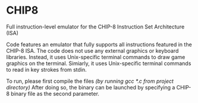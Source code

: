 # CHIP8
Full instruction-level emulator for the CHIP-8 Instruction Set Architecture (ISA)

Code features an emulator that fully supports all instructions featured in the CHIP-8 ISA.
The code does not use any external graphics or keyboard libraries. Instead, it uses Unix-specific terminal commands to draw game graphics on the terminal.
Simiarly, it uses Unix-specific terminal commands to read in key strokes from stdin.

To run, please first compile the files *(by running gcc \*.c from project directory)* After doing so, the binary can be launched by specifying a CHIP-8 binary file as the second parameter.

